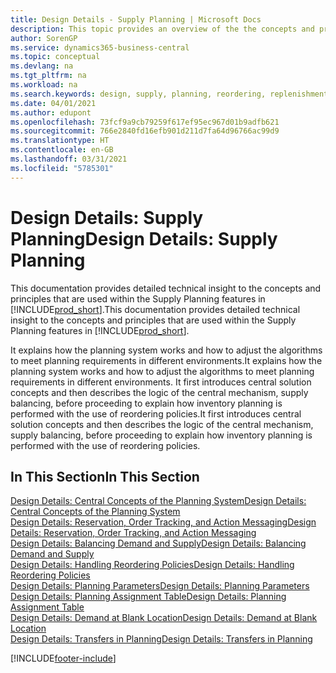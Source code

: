 ```yaml
---
title: Design Details - Supply Planning | Microsoft Docs
description: This topic provides an overview of the the concepts and principles that are used within the Supply Planning features in Business Central.
author: SorenGP
ms.service: dynamics365-business-central
ms.topic: conceptual
ms.devlang: na
ms.tgt_pltfrm: na
ms.workload: na
ms.search.keywords: design, supply, planning, reordering, replenishment
ms.date: 04/01/2021
ms.author: edupont
ms.openlocfilehash: 73fcf9a9cb79259f617ef95ec967d01b9adfb621
ms.sourcegitcommit: 766e2840fd16efb901d211d7fa64d96766ac99d9
ms.translationtype: HT
ms.contentlocale: en-GB
ms.lasthandoff: 03/31/2021
ms.locfileid: "5785301"
---
```

# <a name="design-details-supply-planning"></a><span data-ttu-id="e4315-103">Design Details: Supply Planning</span><span class="sxs-lookup"><span data-stu-id="e4315-103">Design Details: Supply Planning</span></span>
<span data-ttu-id="e4315-104">This documentation provides detailed technical insight to the concepts and principles that are used within the Supply Planning features in [!INCLUDE[prod_short](includes/prod_short.md)].</span><span class="sxs-lookup"><span data-stu-id="e4315-104">This documentation provides detailed technical insight to the concepts and principles that are used within the Supply Planning features in [!INCLUDE[prod_short](includes/prod_short.md)].</span></span>  

<span data-ttu-id="e4315-105">It explains how the planning system works and how to adjust the algorithms to meet planning requirements in different environments.</span><span class="sxs-lookup"><span data-stu-id="e4315-105">It explains how the planning system works and how to adjust the algorithms to meet planning requirements in different environments.</span></span> <span data-ttu-id="e4315-106">It first introduces central solution concepts and then describes the logic of the central mechanism, supply balancing, before proceeding to explain how inventory planning is performed with the use of reordering policies.</span><span class="sxs-lookup"><span data-stu-id="e4315-106">It first introduces central solution concepts and then describes the logic of the central mechanism, supply balancing, before proceeding to explain how inventory planning is performed with the use of reordering policies.</span></span>  

## <a name="in-this-section"></a><span data-ttu-id="e4315-107">In This Section</span><span class="sxs-lookup"><span data-stu-id="e4315-107">In This Section</span></span>  
[<span data-ttu-id="e4315-108">Design Details: Central Concepts of the Planning System</span><span class="sxs-lookup"><span data-stu-id="e4315-108">Design Details: Central Concepts of the Planning System</span></span>](design-details-central-concepts-of-the-planning-system.md)  
[<span data-ttu-id="e4315-109">Design Details: Reservation, Order Tracking, and Action Messaging</span><span class="sxs-lookup"><span data-stu-id="e4315-109">Design Details: Reservation, Order Tracking, and Action Messaging</span></span>](design-details-reservation-order-tracking-and-action-messaging.md)  
[<span data-ttu-id="e4315-110">Design Details: Balancing Demand and Supply</span><span class="sxs-lookup"><span data-stu-id="e4315-110">Design Details: Balancing Demand and Supply</span></span>](design-details-balancing-demand-and-supply.md)  
[<span data-ttu-id="e4315-111">Design Details: Handling Reordering Policies</span><span class="sxs-lookup"><span data-stu-id="e4315-111">Design Details: Handling Reordering Policies</span></span>](design-details-handling-reordering-policies.md)  
[<span data-ttu-id="e4315-112">Design Details: Planning Parameters</span><span class="sxs-lookup"><span data-stu-id="e4315-112">Design Details: Planning Parameters</span></span>](design-details-planning-parameters.md)  
[<span data-ttu-id="e4315-113">Design Details: Planning Assignment Table</span><span class="sxs-lookup"><span data-stu-id="e4315-113">Design Details: Planning Assignment Table</span></span>](design-details-planning-assignment-table.md)  
[<span data-ttu-id="e4315-114">Design Details: Demand at Blank Location</span><span class="sxs-lookup"><span data-stu-id="e4315-114">Design Details: Demand at Blank Location</span></span>](design-details-demand-at-blank-location.md)  
[<span data-ttu-id="e4315-115">Design Details: Transfers in Planning</span><span class="sxs-lookup"><span data-stu-id="e4315-115">Design Details: Transfers in Planning</span></span>](design-details-transfers-in-planning.md)


[!INCLUDE[footer-include](includes/footer-banner.md)]